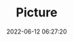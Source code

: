 ---
weight: 1
images:
- /images/edited/20.jpeg
title: Picture
date: 2022-06-12 06:27:20
tags:
- luminar
- work
---